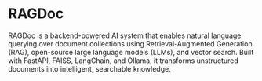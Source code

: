 # RAGDoc
RAGDoc is a backend-powered AI system that enables natural language querying over document collections using Retrieval-Augmented Generation (RAG), open-source large language models (LLMs), and vector search. Built with FastAPI, FAISS, LangChain, and Ollama, it transforms unstructured documents into intelligent, searchable knowledge.
